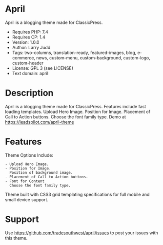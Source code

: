 # April
April is a blogging theme made for ClassicPress.

- Requires PHP: 7.4
- Requires CP:  1.4
- Version:      1.0.0
- Author:       Larry Judd
- Tags:         two-columns, translation-ready, featured-images, blog, e-commerce, news, custom-menu, custom-background, custom-logo, custom-header
- License:      GPL 3 (see LICENSE)
- Text domain:  april

# Description
April is a blogging theme made for ClassicPress. Features include fast loading templates. Upload Hero Image. Position for Image. Placement of Call to Action buttons. Choose the font family type. Demo at https://leadspilot.com/april-theme

# Features
Theme Options Include:

    - Upload Hero Image.
    - Position for Image.
      Position of background image.
    - Placement of Call to Action buttons.
    - Font for Content
      Choose the font family type.

Theme built with CSS3 grid templating specifications for full mobile and small device support.

# Support
Use https://github.com/tradesouthwest/april/issues to post your issues with this theme.
